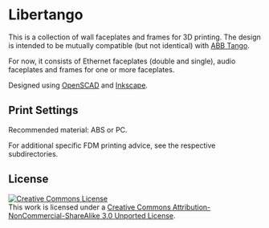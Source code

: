 # Libertango
This is a collection of wall faceplates and frames for 3D printing. The design is intended to be mutually compatible (but not identical) with [ABB Tango](http://www117.abb.com/index.asp?thema=2709).

For now, it consists of Ethernet faceplates (double and single), audio faceplates and frames for one or more faceplates.

Designed using [OpenSCAD](http://www.openscad.org/) and [Inkscape](https://inkscape.org).

## Print Settings

Recommended material: ABS or PC.

For additional specific FDM printing advice, see the respective subdirectories.

## License
<a rel="license" href="http://creativecommons.org/licenses/by-nc-sa/3.0/"><img alt="Creative Commons License" style="border-width:0" src="https://i.creativecommons.org/l/by-nc-sa/3.0/88x31.png" /></a><br />This work is licensed under a <a rel="license" href="http://creativecommons.org/licenses/by-nc-sa/3.0/">Creative Commons Attribution-NonCommercial-ShareAlike 3.0 Unported License</a>.
